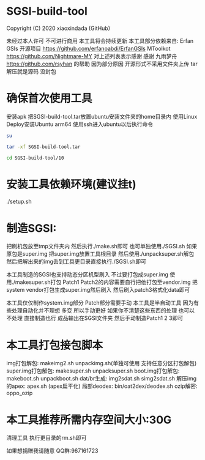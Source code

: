 # SGSI-build-tool
Copyright (C) 2020 xiaoxindada (GitHub)

未经过本人许可 不可进行商用
本工具将会持续更新
本工具部分依赖来自:
Erfan GSIs 开源项目 https://github.com/erfanoabdi/ErfanGSIs
MToolkot https://github.com/Nightmare-MY
对上述列表表示感谢
感谢 九雨梦舟 https://github.com/rsyhan 的帮助
因为部分原因 开源形式不采用文件夹上传 tar解压就是源码 没封包

# 确保首次使用工具
安装apk
把SGSI-build-tool.tar放置ubuntu安装文件夹的home目录内
使用Linux Deploy安装Ubuntu arm64
使用ssh进入ubuntu以后执行命令

```bash
su
```
```bash
tar -xf SGSI-build-tool.tar
```
```bash
cd SGSI-build-tool/10
```

# 安装工具依赖环境(建议挂t)
./setup.sh

# 制造SGSI:
把刷机包放至tmp文件夹内 然后执行./make.sh即可
也可单独使用./SGSI.sh
如果原包是super.img 把super.img放置工具根目录
然后使用./unpacksuper.sh解包然后把解出来的img丢到工具更目录直接执行./SGSI.sh即可

本工具制造的SGSI也支持动态分区机型刷入 不过要打包成super.img
使用./makesuper.sh打包
Patch1 Patch2的内容需要自行把他打包至vendor.img 把system vendor打包生成super.img然后刷入 然后刷入patch3格式化data即可

本工具仅仅制作system.img部分 Patch部分需要手动
本工具是半自动工具 因为有些处理自动化并不理想 多变 所以手动更好 如果你不清楚这些东西的处理 也可以不处理 直接制造也行
成品输出在SGSI文件夹 然后手动制造Patch1 2 3即可

# 本工具打包接包脚本
img打包解包: makeimg2.sh unpackimg.sh(单独可使用 支持任意分区打包解包)
super.img打包解包: makesuper.sh unpacksuper.sh
boot.img打包解包: makeboot.sh unpackboot.sh
dat/br生成: img2sdat.sh simg2sdat.sh 
解压img的apex: apex.sh (apex扁平化)
局部deodex: bin/oat2dex/deodex.sh
ozip解密: oppo_ozip

# 本工具推荐所需内存空间大小:30G
 清理工具 执行更目录的rm.sh即可

如果想捐赠我请随意 QQ群:967161723
